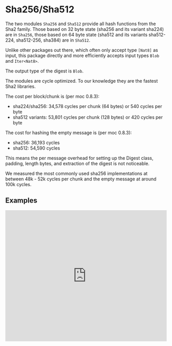 # Sha256/Sha512

The two modules `Sha256` and `Sha512` provide all hash functions from the Sha2 family.
Those based on 32 byte state (sha256 and its variant sha224) are in `Sha256`,
those based on 64 byte state (sha512 and its variants sha512-224, sha512-256, sha384) are in `Sha512`.

Unlike other packages out there, which often only accept type `[Nat8]` as input, 
this package directly and more efficiently accepts input types `Blob` and `Iter<Nat8>`. 

The output type of the digest is `Blob`.

The modules are cycle optimized. To our knowledge they are the fastest Sha2 libraries.

The cost per block/chunk is (per moc 0.8.3):

* sha224/sha256: 34,578 cycles per chunk (64 bytes) or 540 cycles per byte
* sha512 variants: 53,801 cycles per chunk (128 bytes) or 420 cycles per byte

The cost for hashing the empty message is (per moc 0.8.3):

* sha256: 36,193 cycles
* sha512: 54,590 cycles

This means the per message overhead for setting up the Digest class, padding, length bytes, and extraction of the digest is not noticeable.

We measured the most commonly used sha256 implementations at between 48k - 52k cycles per chunk and the empty message at around 100k cycles.

## Examples

<iframe src="https://embed.smartcontracts.org/motoko/g/5YAikwp8VvVu8AfcaT8L8ji7wBvpt7SX8vBTzLrVouknSbV7GVWT6HESKFfMmREbLYYEUowKobUxB1hQNo52ysC8AFF1JTS5AriGfgb7ur7QczG1tcYCYDYYqsJaU6xHgPXQAWMzEp7i8toUa9m9jqS1P3Bx6aNJZzMcSCsFRTc4PPYLSSyqprA9YbwLRm3bz?lines=7" width="100%" height="408" style="border:0" title="Motoko code snippet" />